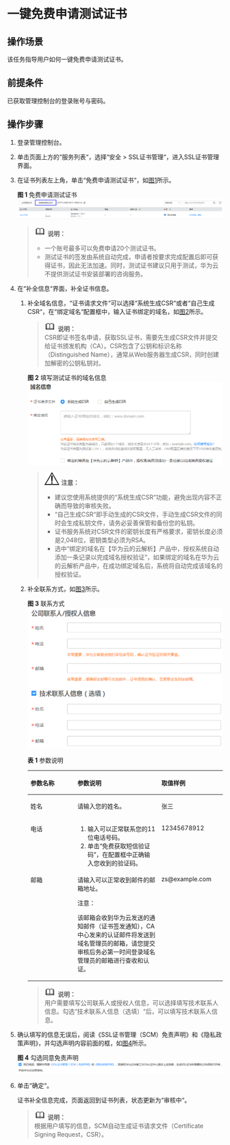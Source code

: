 # 一键免费申请测试证书<a name="ZH-CN_TOPIC_0117748226"></a>

## 操作场景<a name="section14877103731820"></a>

该任务指导用户如何一键免费申请测试证书。

## 前提条件<a name="section209262340197"></a>

已获取管理控制台的登录账号与密码。

## 操作步骤<a name="section189617113219"></a>

1.  登录管理控制台。
2.  单击页面上方的“服务列表“，选择“安全  \>  SSL证书管理“，进入SSL证书管理界面。
3.  在证书列表左上角，单击“免费申请测试证书“，如[图1](#fig2346145623211)所示。

    **图 1**  免费申请测试证书<a name="fig2346145623211"></a>  
    ![](figures/免费申请测试证书.png "免费申请测试证书")

    >![](public_sys-resources/icon-note.gif) **说明：**   
    >-   一个账号最多可以免费申请20个测试证书。  
    >-   测试证书的签发由系统自动完成，申请者按要求完成配置后即可获得证书，因此无法加速。同时，测试证书建议只用于测试，华为云不提供测试证书安装部署的咨询服务。  

4.  在“补全信息“界面，补全证书信息。
    1.  补全域名信息，“证书请求文件“可以选择“系统生成CSR“或者“自己生成CSR“，在“绑定域名“配置框中，输入证书绑定的域名，如[图2](#zh-cn_topic_0110866215_fig212112271419)所示。

        >![](public_sys-resources/icon-note.gif) **说明：**   
        >CSR即证书签名申请，获取SSL证书，需要先生成CSR文件并提交给证书颁发机构（CA）。CSR包含了公钥和标识名称（Distinguished Name），通常从Web服务器生成CSR，同时创建加解密的公钥私钥对。  

        **图 2**  填写测试证书的域名信息<a name="zh-cn_topic_0110866215_fig212112271419"></a>  
        ![](figures/填写测试证书的域名信息.png "填写测试证书的域名信息")

        >![](public_sys-resources/icon-notice.gif) **注意：**   
        >-   建议您使用系统提供的“系统生成CSR“功能，避免出现内容不正确而导致的审核失败。  
        >-   “自己生成CSR“即手动生成的CSR文件，手动生成CSR文件的同时会生成私钥文件，请务必妥善保管和备份您的私钥。  
        >-   证书服务系统对CSR文件的密钥长度有严格要求，密钥长度必须是2,048位，密钥类型必须为RSA。  
        >-   选中“绑定的域名在【华为云的云解析】产品中，授权系统自动添加一条记录以完成域名授权验证”，如果绑定的域名在华为云的云解析产品中，在成功绑定域名后，系统将自动完成该域名的授权验证。  

    2.  补全联系方式，如[图3](#zh-cn_topic_0110866215_fig974115386374)所示。

        **图 3**  联系方式<a name="zh-cn_topic_0110866215_fig974115386374"></a>  
        ![](figures/联系方式.png "联系方式")

        **表 1**  参数说明

        <a name="zh-cn_topic_0110866215_table49813213398"></a>
        <table><thead align="left"><tr id="zh-cn_topic_0110866215_row6981152116396"><th class="cellrowborder" valign="top" width="24%" id="mcps1.2.4.1.1"><p id="zh-cn_topic_0110866215_p20981112113398"><a name="zh-cn_topic_0110866215_p20981112113398"></a><a name="zh-cn_topic_0110866215_p20981112113398"></a>参数名称</p>
        </th>
        <th class="cellrowborder" valign="top" width="43%" id="mcps1.2.4.1.2"><p id="zh-cn_topic_0110866215_p198162163919"><a name="zh-cn_topic_0110866215_p198162163919"></a><a name="zh-cn_topic_0110866215_p198162163919"></a>参数说明</p>
        </th>
        <th class="cellrowborder" valign="top" width="33%" id="mcps1.2.4.1.3"><p id="zh-cn_topic_0110866215_p29101833184110"><a name="zh-cn_topic_0110866215_p29101833184110"></a><a name="zh-cn_topic_0110866215_p29101833184110"></a>取值样例</p>
        </th>
        </tr>
        </thead>
        <tbody><tr id="zh-cn_topic_0110866215_row498122120394"><td class="cellrowborder" valign="top" width="24%" headers="mcps1.2.4.1.1 "><p id="zh-cn_topic_0110866215_p14981182118398"><a name="zh-cn_topic_0110866215_p14981182118398"></a><a name="zh-cn_topic_0110866215_p14981182118398"></a>姓名</p>
        </td>
        <td class="cellrowborder" valign="top" width="43%" headers="mcps1.2.4.1.2 "><p id="zh-cn_topic_0110866215_p11981132153912"><a name="zh-cn_topic_0110866215_p11981132153912"></a><a name="zh-cn_topic_0110866215_p11981132153912"></a>请输入您的姓名。</p>
        </td>
        <td class="cellrowborder" valign="top" width="33%" headers="mcps1.2.4.1.3 "><p id="zh-cn_topic_0110866215_p1391033394110"><a name="zh-cn_topic_0110866215_p1391033394110"></a><a name="zh-cn_topic_0110866215_p1391033394110"></a>张三</p>
        </td>
        </tr>
        <tr id="zh-cn_topic_0110866215_row398115215398"><td class="cellrowborder" valign="top" width="24%" headers="mcps1.2.4.1.1 "><p id="zh-cn_topic_0110866215_p159818215393"><a name="zh-cn_topic_0110866215_p159818215393"></a><a name="zh-cn_topic_0110866215_p159818215393"></a>电话</p>
        </td>
        <td class="cellrowborder" valign="top" width="43%" headers="mcps1.2.4.1.2 "><a name="zh-cn_topic_0110866215_ol588015194310"></a><a name="zh-cn_topic_0110866215_ol588015194310"></a><ol id="zh-cn_topic_0110866215_ol588015194310"><li>输入可以正常联系您的11位电话号码。</li><li>单击<span class="uicontrol" id="zh-cn_topic_0110866215_uicontrol478084014434"><a name="zh-cn_topic_0110866215_uicontrol478084014434"></a><a name="zh-cn_topic_0110866215_uicontrol478084014434"></a>“免费获取短信验证码”</span>，在配置框中正确输入您收到的验证码。</li></ol>
        </td>
        <td class="cellrowborder" valign="top" width="33%" headers="mcps1.2.4.1.3 "><p id="zh-cn_topic_0110866215_p10910153354120"><a name="zh-cn_topic_0110866215_p10910153354120"></a><a name="zh-cn_topic_0110866215_p10910153354120"></a>12345678912</p>
        </td>
        </tr>
        <tr id="zh-cn_topic_0110866215_row298162112394"><td class="cellrowborder" valign="top" width="24%" headers="mcps1.2.4.1.1 "><p id="zh-cn_topic_0110866215_p149811821103915"><a name="zh-cn_topic_0110866215_p149811821103915"></a><a name="zh-cn_topic_0110866215_p149811821103915"></a>邮箱</p>
        </td>
        <td class="cellrowborder" valign="top" width="43%" headers="mcps1.2.4.1.2 "><p id="zh-cn_topic_0110866215_p59811021103915"><a name="zh-cn_topic_0110866215_p59811021103915"></a><a name="zh-cn_topic_0110866215_p59811021103915"></a>请输入可以正常收到邮件的邮箱地址。</p>
        <div class="notice" id="zh-cn_topic_0110866215_note14440438145312"><a name="zh-cn_topic_0110866215_note14440438145312"></a><a name="zh-cn_topic_0110866215_note14440438145312"></a><span class="noticetitle"> 注意： </span><div class="noticebody"><p id="zh-cn_topic_0110866215_p19440183835315"><a name="zh-cn_topic_0110866215_p19440183835315"></a><a name="zh-cn_topic_0110866215_p19440183835315"></a>该邮箱会收到华为云发送的通知邮件（证书签发通知），CA中心发来的认证邮件将发送到域名管理员的邮箱，请您提交审核后务必第一时间登录域名管理员的邮箱进行查收和认证。</p>
        </div></div>
        </td>
        <td class="cellrowborder" valign="top" width="33%" headers="mcps1.2.4.1.3 "><p id="zh-cn_topic_0110866215_p1591093316414"><a name="zh-cn_topic_0110866215_p1591093316414"></a><a name="zh-cn_topic_0110866215_p1591093316414"></a>zs@example.com</p>
        </td>
        </tr>
        </tbody>
        </table>

        >![](public_sys-resources/icon-note.gif) **说明：**   
        >用户需要填写公司联系人或授权人信息，可以选择填写技术联系人信息。勾选“技术联系人信息（选填）“后，可以填写技术联系人信息。  


5.  确认填写的信息无误后，阅读《SSL证书管理（SCM）免责声明》和《隐私政策声明》，并勾选声明内容前面的框，如[图4](#fig85701212917)所示。

    **图 4**  勾选同意免责声明<a name="fig85701212917"></a>  
    ![](figures/勾选同意免责声明.png "勾选同意免责声明")

6.  单击“确定“。

    证书补全信息完成，页面返回到证书列表，状态更新为“审核中“。

    >![](public_sys-resources/icon-note.gif) **说明：**   
    >根据用户填写的信息，SCM自动生成证书请求文件（Certificate Signing Request，CSR）。  


